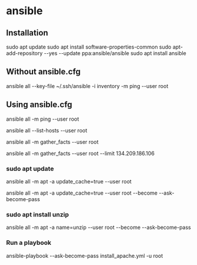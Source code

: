 # ansible

## Installation

sudo apt update
sudo apt install software-properties-common
sudo apt-add-repository --yes --update ppa:ansible/ansible
sudo apt install ansible

## Without ansible.cfg

ansible all --key-file ~/.ssh/ansible -i inventory -m ping --user root

## Using ansible.cfg

ansible all -m ping --user root

ansible all --list-hosts --user root

ansible all -m gather_facts --user root

ansible all -m gather_facts --user root --limit 134.209.186.106

### sudo apt update

ansible all -m apt -a update_cache=true --user root

ansible all -m apt -a update_cache=true --user root --become --ask-become-pass

### sudo apt install unzip

ansible all -m apt -a name=unzip --user root --become --ask-become-pass

### Run a playbook

ansible-playbook --ask-become-pass install_apache.yml -u root
